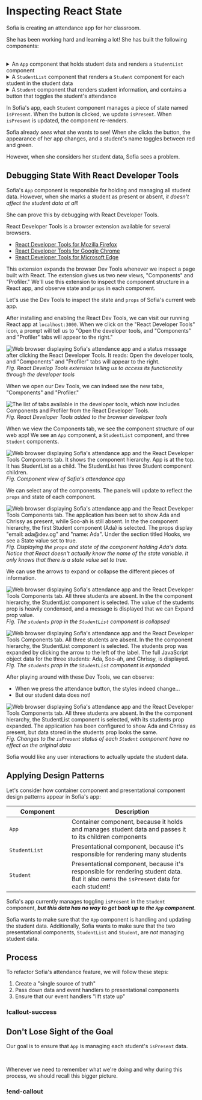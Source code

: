 # Inspecting React State

Sofia is creating an attendance app for her classroom.

She has been working hard and learning a lot! She has built the following components:

<br/>

<details>

<summary>An <code>App</code> component that holds student data and renders a <code>StudentList</code> component</summary>

`src/App.js`

<!-- prettier-ignore-start -->
```js
import StudentList from './components/StudentList';

function App() {
    const studentData = [
        {
            nameData: 'Ada',
            emailData: 'ada@dev.org'
        },
        {
            nameData: 'Soo-ah',
            emailData: 'sooah@dev.org'
        },
        {
            nameData: 'Chrissy',
            emailData: 'chrissy@dev.org'
        }
    ];

    return (
        <main>
            <h1>Attendance</h1>
            <StudentList students={studentData}></StudentList>
        </main>
    );
}

export default App;
```
<!-- prettier-ignore-end -->

</details>

<details>

<summary>A <code>StudentList</code> component that renders a <code>Student</code> component for each student in the student data</summary>

`src/components/StudentList.js`

Notice the PropTypes declared for this component. `StudentList` expects a prop named `students`.

The `students` prop should be an array of objects. Each object in this array should have a `nameData` and an `emailData` field.

<!-- prettier-ignore-start -->
```js
import './StudentList.css';
import PropTypes from 'prop-types';
import Student from './Student';

const StudentList = (props) => {

    const studentComponents = props.students.map((student, index) => {
        return (
            <li key={index}>
                <Student name={student.nameData} email={student.emailData}></Student>
            </li>
        );
    });

    return (
        <section>
            <h2>Student List</h2>
            <ul>
                {studentComponents}
            </ul>
        </section>
    );
};

StudentList.propTypes = {
    students: PropTypes.arrayOf(PropTypes.shape({
        nameData: PropTypes.string.isRequired,
        emailData: PropTypes.string.isRequired
    }))
};

export default StudentList;
```
<!-- prettier-ignore-end -->

</details>

<details>

<summary>A <code>Student</code> component that renders student information, and contains a button that toggles the student's attendance</summary>

`src/components/Student.js`

<!-- prettier-ignore-start -->
```js
import { useState } from 'react';
import PropTypes from 'prop-types';
import './Student.css';

const Student = (props) => {
    const [isPresent, setIsPresent] = useState(false);

    const togglePresence = () => {
        setIsPresent(!isPresent);
    };

    const nameColor = isPresent ? 'green' : 'red';

    return (
        <div>
            <ul>
                <li className={nameColor}>Nickname: {props.name}</li>
                <li>Email: {props.email}</li>
            </ul>
            <button onClick={togglePresence}>Toggle if {props.name} is present</button>
        </div>
    );
};

Student.propTypes = {
    name: PropTypes.string.isRequired,
    email: PropTypes.string.isRequired
};

export default Student;
```
<!-- prettier-ignore-end -->

</details>

In Sofia's app, each `Student` component manages a piece of state named `isPresent`. When the button is clicked, we update `isPresent`. When `isPresent` is updated, the component re-renders.

Sofia already _sees_ what she wants to see! When she clicks the button, the appearance of her app changes, and a student's name toggles between red and green.

However, when she considers her student data, Sofia sees a problem.

## Debugging State With React Developer Tools

Sofia's `App` component is responsible for holding and managing all student data. However, when she marks a student as present or absent, _it doesn't affect the student data at all_!

She can prove this by debugging with React Developer Tools.

React Developer Tools is a browser extension available for several browsers.

- [React Developer Tools for Mozilla Firefox](https://addons.mozilla.org/en-US/firefox/addon/react-devtools/)
- [React Developer Tools for Google Chrome](https://chrome.google.com/webstore/detail/react-developer-tools/fmkadmapgofadopljbjfkapdkoienihi)
- [React Developer Tools for Microsoft Edge](https://microsoftedge.microsoft.com/addons/detail/react-developer-tools/gpphkfbcpidddadnkolkpfckpihlkkil)

This extension expands the browser Dev Tools whenever we inspect a page built with React. The extension gives us two new views, "Components" and "Profiler." We'll use this extension to inspect the component structure in a React app, and observe state and `props` in each component.

Let's use the Dev Tools to inspect the state and `props` of Sofia's current web app.

After installing and enabling the React Dev Tools, we can visit our running React app at `localhost:3000`. When we click on the "React Developer Tools" icon, a prompt will tell us to "Open the developer tools, and "Components" and "Profiler" tabs will appear to the right."

![Web browser displaying Sofia's attendance app and a status message after clicking the React Developer Tools. It reads: Open the developer tools, and "Components" and "Profiler" tabs will appear to the right.](../assets/lifting-state-up_intro_extension-modal.png)  
_Fig. React Develop Tools extension telling us to access its functionality through the developer tools_

When we open our Dev Tools, we can indeed see the new tabs, "Components" and "Profiler."

![The list of tabs available in the developer tools, which now includes Components and Profiler from the React Developer Tools.](../assets/lifting-state-up_intro_components-profile-tabs.png)  
_Fig. React Developer Tools added to the browser developer tools_

When we view the Components tab, we see the component structure of our web app! We see an `App` component, a `StudentList` component, and three `Student` components.

![Web browser displaying Sofia's attendance app and the React Developer Tools Components tab. It shows the component hierarchy. App is at the top. It has StudentList as a child. The StudentList has three Student component children.](../assets/lifting-state-up_intro_components-tab-overview.png)  
_Fig. Component view of Sofia's attendance app_

We can select any of the components. The panels will update to reflect the `props` and state of each component.

![Web browser displaying Sofia's attendance app and the React Developer Tools Components tab. The application has been set to show Ada and Chrissy as present, while Soo-ah is still absent. In the the component hierarchy, the first Student component (Ada) is selected. The props display "email: ada@dev.og" and "name: Ada". Under the section titled Hooks, we see a State value set to true.](../assets/lifting-state-up_intro_student-detail.png)  
_Fig. Displaying the `props` and state of the component holding Ada's data. Notice that React doesn't actually know the name of the state variable. It only knows that there is a state value set to true._

We can use the arrows to expand or collapse the different pieces of information.

![Web browser displaying Sofia's attendance app and the React Developer Tools Components tab. All three students are absent. In the the component hierarchy, the StudentList component is selected. The value of the students prop is heavily condensed, and a message is displayed that we can Expand prop value.](../assets/lifting-state-up_intro_studentlist-expand-tooltip.png)  
_Fig. The `students` prop in the `StudentList` component is collapsed_

![Web browser displaying Sofia's attendance app and the React Developer Tools Components tab. All three students are absent. In the the component hierarchy, the StudentList component is selected. The students prop was expanded by clicking the arrow to the left of the label. The full JavaScript object data for the three students: Ada, Soo-ah, and Chrissy, is displayed.](../assets/lifting-state-up_intro_studentlist-expanded.png)  
_Fig. The `students` prop in the `StudentList` component is expanded_

After playing around with these Dev Tools, we can observe:

- When we press the attendance button, the styles indeed change...
- But our student data does not!

![Web browser displaying Sofia's attendance app and the React Developer Tools Components tab. All three students are absent. In the the component hierarchy, the StudentList component is selected, with its students prop expanded. The application has been configured to show Ada and Chrissy as present, but data stored in the students prop looks the same.](../assets/lifting-state-up_intro_unchanged-student-data.png)  
_Fig. Changes to the `isPresent` status of each `Student` component have no effect on the original data_

Sofia would like any user interactions to actually update the student data.

## Applying Design Patterns

Let's consider how container component and presentational component design patterns appear in Sofia's app:

| <div style="min-width:150px;">Component</div>     | Description                                                                                             |
| ------------- | ------------------------------------------------------------------------------------------------------- |
| `App`         | Container component, because it holds and manages student data and passes it to its children components |
| `StudentList` | Presentational component, because it's responsible for rendering many students                          |
| `Student`     | Presentational component, because it's responsible for rendering student data. But it also owns the `isPresent` data for each student!                          |

Sofia's app currently manages toggling `isPresent` in the `Student` component, **_but this data has no way to get back up to the `App` component_**.

Sofia wants to make sure that the `App` component is handling and updating the student data. Additionally, Sofia wants to make sure that the two presentational components, `StudentList` and `Student`, are _not_ managing student data.

## Process

To refactor Sofia's attendance feature, we will follow these steps:

1. Create a "single source of truth"
1. Pass down data and event handlers to presentational components
1. Ensure that our event handlers "lift state up"

### !callout-success

## Don't Lose Sight of the Goal

Our goal is to ensure that `App` is managing each student's `isPresent` data.

<br/>

Whenever we need to remember what we're doing and why during this process, we should recall this bigger picture.

### !end-callout
